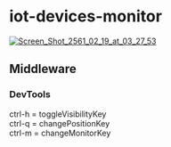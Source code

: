 # iot-devices-monitor

<a href="https://ibb.co/daunJ7"><img src="https://preview.ibb.co/bQS7J7/Screen_Shot_2561_02_19_at_03_27_53.png" alt="Screen_Shot_2561_02_19_at_03_27_53" border="0"></a><br />

## Middleware
 ### DevTools 
  ctrl-h = toggleVisibilityKey <br />
  ctrl-q = changePositionKey <br />
  ctrl-m = changeMonitorKey <br />
